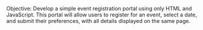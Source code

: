 Objective: Develop a simple event registration portal using only HTML and JavaScript. This portal will allow users to register for an event, select a date, and submit their preferences, with all details displayed on the same page.